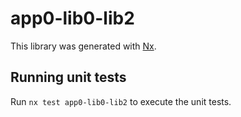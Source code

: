 # app0-lib0-lib2

This library was generated with [Nx](https://nx.dev).

## Running unit tests

Run `nx test app0-lib0-lib2` to execute the unit tests.

